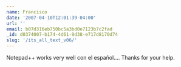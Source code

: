 ```yaml
---
name: Francisco
date: '2007-04-10T12:01:39-04:00'
url: ''
email: b07d316eb750bc5a3bd0e7123b7c2fad
_id: d0374007-b174-4d61-9d38-e717d8170d74
slug: '/its_all_text_v06/'
---
```


Notepad++ works very well con el español.... Thanks for your help.
